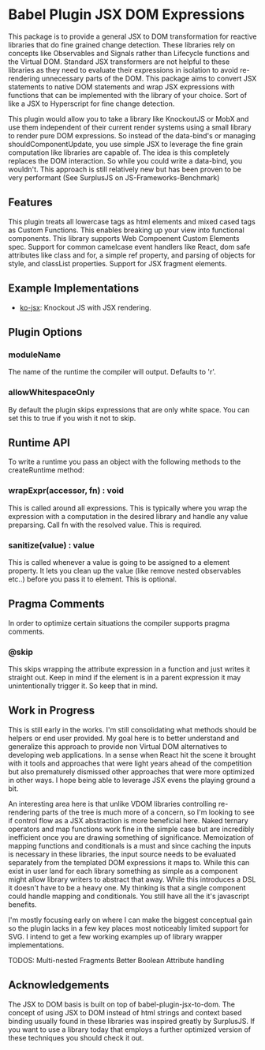 # Babel Plugin JSX DOM Expressions

This package is to provide a general JSX to DOM transformation for reactive libraries that do fine grained change detection.  These libraries rely on concepts like Observables and Signals rather than Lifecycle functions and the Virtual DOM.  Standard JSX transformers are not helpful to these libraries as they need to evaluate their expressions in isolation to avoid re-rendering unnecessary parts of the DOM. This package aims to convert JSX statements to native DOM statements and wrap JSX expressions with functions that can be implemented with the library of your choice. Sort of like a JSX to Hyperscript for fine change detection.

This plugin would allow you to take a library like KnockoutJS or MobX and use them independent of their current render systems using a small library to render pure DOM expressions. So instead of the data-bind's or managing shouldComponentUpdate, you use simple JSX to leverage the fine grain computation like libraries are capable of.  The idea is this completely replaces the DOM interaction. So while you could write a data-bind, you wouldn't.  This approach is still relatively new but has been proven to be very performant (See SurplusJS on JS-Frameworks-Benchmark)

## Features

This plugin treats all lowercase tags as html elements and mixed cased tags as Custom Functions. This enables breaking up your view into functional components. This library supports Web Compoenent Custom Elements spec. Support for common camelcase event handlers like React, dom safe attributes like class and for, a simple ref property, and parsing of objects for style, and classList properties. Support for JSX fragment elements.

## Example Implementations
* [ko-jsx](https://github.com/ryansolid/ko-jsx): Knockout JS with JSX rendering.

## Plugin Options

### moduleName
The name of the runtime the compiler will output. Defaults to 'r'.

### allowWhitespaceOnly
By default the plugin skips expressions that are only white space. You can set this to true if you wish it not to skip.

## Runtime API

To write a runtime you pass an object with the following methods to the createRuntime method:

### wrapExpr(accessor, fn) : void

This is called around all expressions. This is typically where you wrap the expression with a computation in the desired library and handle any value preparsing. Call fn with the resolved value. This is required.

### sanitize(value) : value

This is called whenever a value is going to be assigned to a element property. It lets you clean up the value (like remove nested observables etc..) before you pass it to element. This is optional.

## Pragma Comments

In order to optimize certain situations the compiler supports pragma comments.

### @skip

This skips wrapping the attribute expression in a function and just writes it straight out. Keep in mind if the element is in a parent expression it may unintentionally trigger it. So keep that in mind.

## Work in Progress

This is still early in the works. I'm still consolidating what methods should be helpers or end user provided. My goal here is to better understand and generalize this approach to provide non Virtual DOM alternatives to developing web applications.  In a sense when React hit the scene it brought with it tools and approaches that were light years ahead of the competition but also prematurely dismissed other approaches that were more optimized in other ways. I hope being able to leverage JSX evens the playing ground a bit.

An interesting area here is that unlike VDOM libraries controlling re-rendering parts of the tree is much more of a concern, so I'm looking to see if control flow as a JSX abstraction is more beneficial here. Naked ternary operators and map functions work fine in the simple case but are incredibly inefficient once you are drawing something of significance. Memoization of mapping functions and conditionals is a must and since caching the inputs is necessary in these libraries, the input source needs to be evaluated separately from the templated DOM expressions it maps to. While this can exist in user land for each library something as simple as a <Map> component might allow library writers to abstract that away. While this introduces a DSL it doesn't have to be a heavy one. My thinking is that a single component could handle mapping and conditionals. You still have all the it's javascript benefits.

I'm mostly focusing early on where I can make the biggest conceptual gain so the plugin lacks in a few key places most noticeably limited support for SVG. I intend to get a few working examples up of library wrapper implementations.

TODOS:
Multi-nested Fragments
Better Boolean Attribute handling

## Acknowledgements

The JSX to DOM basis is built on top of babel-plugin-jsx-to-dom. The concept of using JSX to DOM instead of html strings and context based binding usually found in these libraries was inspired greatly by SurplusJS. If you want to use a library today that employs a further optimized version of these techniques you should check it out.

